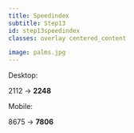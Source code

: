 ```yaml
---
title: Speedindex
subtitle: Step13
id: step13speedindex
classes: overlay centered_content

image: palms.jpg
---
```

Desktop:

<div class="big_text">
2112 &#8594; <strong>2248</strong><br />  
</div>

Mobile:

<div class="big_text">
8675 &#8594; <strong>7806</strong>
</div>